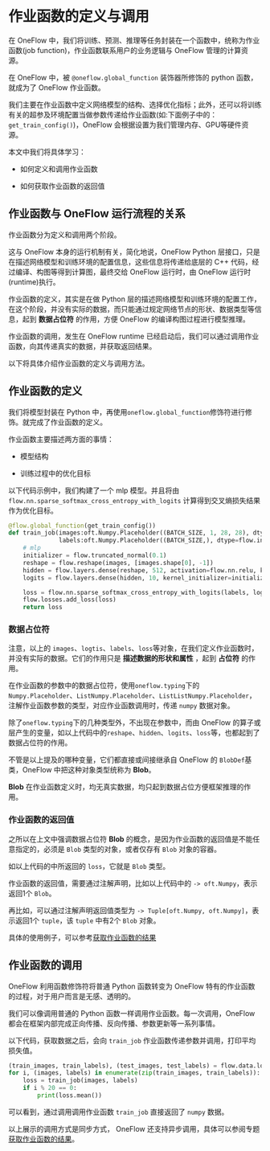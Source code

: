 # 作业函数的定义与调用

在 OneFlow 中，我们将训练、预测、推理等任务封装在一个函数中，统称为作业函数(job function)，作业函数联系用户的业务逻辑与 OneFlow 管理的计算资源。

在 OneFlow 中，被 `@oneflow.global_function` 装饰器所修饰的 python 函数，就成为了 OneFlow 作业函数。

我们主要在作业函数中定义网络模型的结构、选择优化指标；此外，还可以将训练有关的超参及环境配置当做参数传递给作业函数(如:下面例子中的：`get_train_config()`)，OneFlow 会根据设置为我们管理内存、GPU等硬件资源。

本文中我们将具体学习：

* 如何定义和调用作业函数

* 如何获取作业函数的返回值

## 作业函数与 OneFlow 运行流程的关系
作业函数分为定义和调用两个阶段。

这与 OneFlow 本身的运行机制有关，简化地说，OneFlow Python 层接口，只是在描述网络模型和训练环境的配置信息，这些信息将传递给底层的 C++ 代码，经过编译、构图等得到计算图，最终交给 OneFlow 运行时，由 OneFlow 运行时(runtime)执行。

作业函数的定义，其实是在做 Python 层的描述网络模型和训练环境的配置工作，在这个阶段，并没有实际的数据，而只能通过规定网络节点的形状、数据类型等信息，起到 **数据占位符** 的作用，方便 OneFlow 的编译构图过程进行模型推理。

作业函数的调用，发生在 OneFlow runtime 已经启动后，我们可以通过调用作业函数，向其传递真实的数据，并获取返回结果。

以下将具体介绍作业函数的定义与调用方法。

## 作业函数的定义
我们将模型封装在 Python 中，再使用`oneflow.global_function`修饰符进行修饰。就完成了作业函数的定义。

作业函数主要描述两方面的事情：

* 模型结构

* 训练过程中的优化目标

以下代码示例中，我们构建了一个 mlp 模型。并且将由 `flow.nn.sparse_softmax_cross_entropy_with_logits` 计算得到交叉熵损失结果作为优化目标。

```python
@flow.global_function(get_train_config())
def train_job(images:oft.Numpy.Placeholder((BATCH_SIZE, 1, 28, 28), dtype=flow.float),
              labels:oft.Numpy.Placeholder((BATCH_SIZE,), dtype=flow.int32)) -> oft.Numpy:
    # mlp
    initializer = flow.truncated_normal(0.1)
    reshape = flow.reshape(images, [images.shape[0], -1])
    hidden = flow.layers.dense(reshape, 512, activation=flow.nn.relu, kernel_initializer=initializer, name="hidden")
    logits = flow.layers.dense(hidden, 10, kernel_initializer=initializer, name="output")

    loss = flow.nn.sparse_softmax_cross_entropy_with_logits(labels, logits, name="softmax_loss")
    flow.losses.add_loss(loss)
    return loss
```

### 数据占位符
注意，以上的 `images`、`logtis`、`labels`、`loss`等对象，在我们定义作业函数时，并没有实际的数据。它们的作用只是 **描述数据的形状和属性** ，起到 **占位符** 的作用。

在作业函数的参数中的数据占位符，使用`oneflow.typing`下的`Numpy.Placeholder`、`ListNumpy.Placeholder`、`ListListNumpy.Placeholder`，注解作业函数参数的类型，对应作业函数调用时，传递 `numpy` 数据对象。

除了`oneflow.typing`下的几种类型外，不出现在参数中，而由 OneFlow 的算子或层产生的变量，如以上代码中的`reshape`、`hidden`、`logits`、`loss`等，也都起到了数据占位符的作用。

不管是以上提及的哪种变量，它们都直接或间接继承自 OneFlow 的 `BlobDef`基类，OneFlow 中把这种对象类型统称为 **Blob**。

**Blob** 在作业函数定义时，均无真实数据，均只起到数据占位方便框架推理的作用。

### 作业函数的返回值
之所以在上文中强调数据占位符 **Blob** 的概念，是因为作业函数的返回值是不能任意指定的，必须是 `Blob` 类型的对象，或者仅存有 `Blob` 对象的容器。

如以上代码的中所返回的 `loss`，它就是 `Blob` 类型。

作业函数的返回值，需要通过注解声明，比如以上代码中的
`-> oft.Numpy`，表示返回1个 `Blob`。

再比如，可以通过注解声明返回值类型为 `-> Tuple[oft.Numpy, oft.Numpy]`，表示返回1个 `tuple`，该 `tuple` 中有2个 `Blob` 对象。

具体的使用例子，可以参考[获取作业函数的结果](../basics_topics/async_get.md)

## 作业函数的调用
OneFlow 利用函数修饰符将普通 Python 函数转变为 OneFlow 特有的作业函数的过程，对于用户而言是无感、透明的。

我们可以像调用普通的 Python 函数一样调用作业函数。每一次调用，OneFlow 都会在框架内部完成正向传播、反向传播、参数更新等一系列事情。

以下代码，获取数据之后，会向 `train_job` 作业函数传递参数并调用，打印平均损失值。

```python
(train_images, train_labels), (test_images, test_labels) = flow.data.load_mnist(BATCH_SIZE)
for i, (images, labels) in enumerate(zip(train_images, train_labels)):
    loss = train_job(images, labels)
    if i % 20 == 0:
        print(loss.mean())
```

可以看到，通过调用调用作业函数 `train_job` 直接返回了 `numpy` 数据。

以上展示的调用方式是同步方式， OneFlow 还支持异步调用，具体可以参阅专题[获取作业函数的结果](../basics_topics/async_get.md)。

